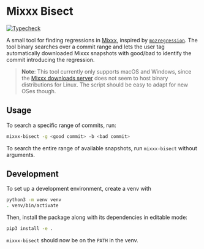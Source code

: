 # Mixxx Bisect

[![Typecheck](https://github.com/fwcd/mixxx-bisect/actions/workflows/typecheck.yml/badge.svg)](https://github.com/fwcd/mixxx-bisect/actions/workflows/typecheck.yml)

A small tool for finding regressions in [Mixxx](https://github.com/mixxxdj/mixxx), inspired by [`mozregression`](https://github.com/mozilla/mozregression). The tool binary searches over a commit range and lets the user tag automatically downloaded Mixxx snapshots with good/bad to identify the commit introducing the regression.

> **Note**: This tool currently only supports macOS and Windows, since the [Mixxx downloads server](https://downloads.mixxx.org/) does not seem to host binary distributions for Linux. The script should be easy to adapt for new OSes though.

## Usage

To search a specific range of commits, run:

```sh
mixxx-bisect -g <good commit> -b <bad commit>
```

To search the entire range of available snapshots, run `mixxx-bisect` without arguments.

## Development

To set up a development environment, create a venv with

```sh
python3 -m venv venv
. venv/bin/activate
```

Then, install the package along with its dependencies in editable mode:

```sh
pip3 install -e .
```

`mixxx-bisect` should now be on the `PATH` in the venv.
